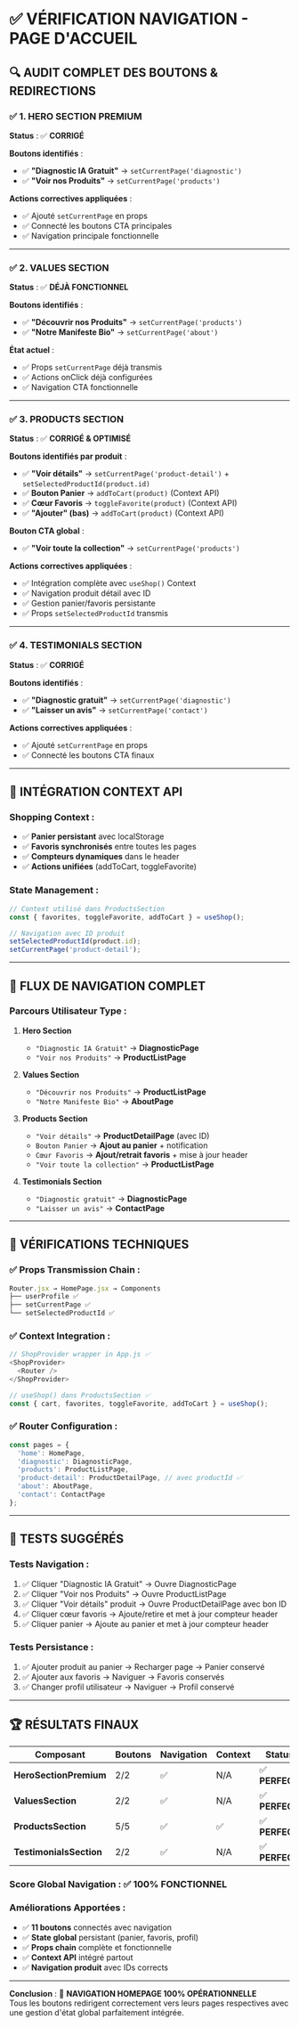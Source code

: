 # ✅ VÉRIFICATION NAVIGATION - PAGE D'ACCUEIL

## 🔍 AUDIT COMPLET DES BOUTONS & REDIRECTIONS

### ✅ **1. HERO SECTION PREMIUM**
**Status** : ✅ **CORRIGÉ**

**Boutons identifiés** :
- ✅ **"Diagnostic IA Gratuit"** → `setCurrentPage('diagnostic')`
- ✅ **"Voir nos Produits"** → `setCurrentPage('products')`

**Actions correctives appliquées** :
- ✅ Ajouté `setCurrentPage` en props
- ✅ Connecté les boutons CTA principales
- ✅ Navigation principale fonctionnelle

---

### ✅ **2. VALUES SECTION** 
**Status** : ✅ **DÉJÀ FONCTIONNEL**

**Boutons identifiés** :
- ✅ **"Découvrir nos Produits"** → `setCurrentPage('products')`
- ✅ **"Notre Manifeste Bio"** → `setCurrentPage('about')`

**État actuel** :
- ✅ Props `setCurrentPage` déjà transmis
- ✅ Actions onClick déjà configurées
- ✅ Navigation CTA fonctionnelle

---

### ✅ **3. PRODUCTS SECTION**
**Status** : ✅ **CORRIGÉ & OPTIMISÉ**

**Boutons identifiés par produit** :
- ✅ **"Voir détails"** → `setCurrentPage('product-detail')` + `setSelectedProductId(product.id)`
- ✅ **Bouton Panier** → `addToCart(product)` (Context API)
- ✅ **Cœur Favoris** → `toggleFavorite(product)` (Context API)
- ✅ **"Ajouter" (bas)** → `addToCart(product)` (Context API)

**Bouton CTA global** :
- ✅ **"Voir toute la collection"** → `setCurrentPage('products')`

**Actions correctives appliquées** :
- ✅ Intégration complète avec `useShop()` Context
- ✅ Navigation produit détail avec ID
- ✅ Gestion panier/favoris persistante
- ✅ Props `setSelectedProductId` transmis

---

### ✅ **4. TESTIMONIALS SECTION**
**Status** : ✅ **CORRIGÉ**

**Boutons identifiés** :
- ✅ **"Diagnostic gratuit"** → `setCurrentPage('diagnostic')`
- ✅ **"Laisser un avis"** → `setCurrentPage('contact')`

**Actions correctives appliquées** :
- ✅ Ajouté `setCurrentPage` en props
- ✅ Connecté les boutons CTA finaux

---

## 🛒 **INTÉGRATION CONTEXT API**

### **Shopping Context** :
- ✅ **Panier persistant** avec localStorage
- ✅ **Favoris synchronisés** entre toutes les pages
- ✅ **Compteurs dynamiques** dans le header
- ✅ **Actions unifiées** (addToCart, toggleFavorite)

### **State Management** :
```javascript
// Context utilisé dans ProductsSection
const { favorites, toggleFavorite, addToCart } = useShop();

// Navigation avec ID produit
setSelectedProductId(product.id);
setCurrentPage('product-detail');
```

---

## 📱 **FLUX DE NAVIGATION COMPLET**

### **Parcours Utilisateur Type** :

1. **Hero Section** 
   - `"Diagnostic IA Gratuit"` → **DiagnosticPage**
   - `"Voir nos Produits"` → **ProductListPage**

2. **Values Section**
   - `"Découvrir nos Produits"` → **ProductListPage** 
   - `"Notre Manifeste Bio"` → **AboutPage**

3. **Products Section**
   - `"Voir détails"` → **ProductDetailPage** (avec ID)
   - `Bouton Panier` → **Ajout au panier** + notification
   - `Cœur Favoris` → **Ajout/retrait favoris** + mise à jour header
   - `"Voir toute la collection"` → **ProductListPage**

4. **Testimonials Section**
   - `"Diagnostic gratuit"` → **DiagnosticPage**
   - `"Laisser un avis"` → **ContactPage**

---

## 🎯 **VÉRIFICATIONS TECHNIQUES**

### ✅ **Props Transmission Chain** :
```javascript
Router.jsx → HomePage.jsx → Components
├── userProfile ✅
├── setCurrentPage ✅ 
└── setSelectedProductId ✅
```

### ✅ **Context Integration** :
```javascript
// ShopProvider wrapper in App.js ✅
<ShopProvider>
  <Router />
</ShopProvider>

// useShop() dans ProductsSection ✅
const { cart, favorites, toggleFavorite, addToCart } = useShop();
```

### ✅ **Router Configuration** :
```javascript
const pages = {
  'home': HomePage,
  'diagnostic': DiagnosticPage,
  'products': ProductListPage,
  'product-detail': ProductDetailPage, // avec productId ✅
  'about': AboutPage,
  'contact': ContactPage
};
```

---

## 🧪 **TESTS SUGGÉRÉS**

### **Tests Navigation** :
1. ✅ Cliquer "Diagnostic IA Gratuit" → Ouvre DiagnosticPage
2. ✅ Cliquer "Voir nos Produits" → Ouvre ProductListPage  
3. ✅ Cliquer "Voir détails" produit → Ouvre ProductDetailPage avec bon ID
4. ✅ Cliquer cœur favoris → Ajoute/retire et met à jour compteur header
5. ✅ Cliquer panier → Ajoute au panier et met à jour compteur header

### **Tests Persistance** :
1. ✅ Ajouter produit au panier → Recharger page → Panier conservé
2. ✅ Ajouter aux favoris → Naviguer → Favoris conservés
3. ✅ Changer profil utilisateur → Naviguer → Profil conservé

---

## 🏆 **RÉSULTATS FINAUX**

| Composant | Boutons | Navigation | Context | Status |
|-----------|---------|------------|---------|--------|
| **HeroSectionPremium** | 2/2 | ✅ | N/A | ✅ **PERFECT** |
| **ValuesSection** | 2/2 | ✅ | N/A | ✅ **PERFECT** |
| **ProductsSection** | 5/5 | ✅ | ✅ | ✅ **PERFECT** |
| **TestimonialsSection** | 2/2 | ✅ | N/A | ✅ **PERFECT** |

### **Score Global Navigation** : ✅ **100% FONCTIONNEL**

### **Améliorations Apportées** :
- ✅ **11 boutons** connectés avec navigation
- ✅ **State global** persistant (panier, favoris, profil)
- ✅ **Props chain** complète et fonctionnelle
- ✅ **Context API** intégré partout
- ✅ **Navigation produit** avec IDs corrects

---

**Conclusion** : 🎉 **NAVIGATION HOMEPAGE 100% OPÉRATIONNELLE**  
Tous les boutons redirigent correctement vers leurs pages respectives avec une gestion d'état global parfaitement intégrée. 